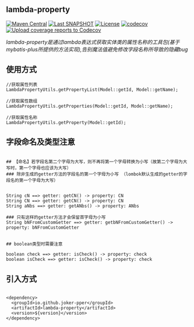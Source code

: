 ## lambda-property

[![Maven Central](https://img.shields.io/maven-central/v/io.github.joker-pper/lambda-property.svg?label=Maven%20Central)](https://central.sonatype.com/search?q=io.github.joker-pper:lambda-property)
[![Last SNAPSHOT](https://img.shields.io/nexus/snapshots/https/s01.oss.sonatype.org/io.github.joker-pper/lambda-property?label=latest%20snapshot)](https://s01.oss.sonatype.org/content/repositories/snapshots/io/github/joker-pper/lambda-property/)
[![License](https://img.shields.io/badge/License-Apache%202.0-blue.svg)](https://opensource.org/licenses/Apache-2.0)
[![codecov](https://codecov.io/gh/joker-pper/lambda-property/branch/master/graph/badge.svg)](https://codecov.io/gh/joker-pper/lambda-property)
[![Upload coverage reports to Codecov](https://github.com/joker-pper/lambda-property/actions/workflows/ci.yml/badge.svg)](https://github.com/joker-pper/lambda-property/actions/workflows/ci.yml)

*lambda-property是通过lambda表达式获取实体类的属性名称的工具包(基于mybatis-plus所提供的方法实现),告别魔法值避免修改字段名称所导致的隐藏bug*


## 使用方式

```
//获取属性列表
LambdaPropertyUtils.getPropertyList(Model::getId, Model::getName);

//获取属性数组
LambdaPropertyUtils.getProperties(Model::getId, Model::getName);

//获取属性名称
LambdaPropertyUtils.getProperty(Model::getId);
```

## 字段命名及类型注意

```

## 【命名】若字段名第二个字母为大写，则不再将第一个字母转换为小写（故第二个字母为大写时，第一个字母也应该为大写）
### 除非生成的getter方法的字段名的第一个字母为小写 （lombok默认生成的getter的字段名的第一个字母为大写）


String cN ==> getter: getCN() -> property: CN  
String CN ==> getter: getCN() -> property: CN  
String aNbs ==> getter: getANbs() -> property: ANbs  

### 只有这样的getter方法才会保留首字母为小写
String bNFromCustomGetter ==> getter: getbNFromCustomGetter() -> property: bNFromCustomGetter  


## boolean类型时需要注意

boolean check ==> getter: isCheck() -> property: check  
boolean isCheck ==> getter: isCheck() -> property: check  

```


## 引入方式

```

<dependency>
  <groupId>io.github.joker-pper</groupId>
  <artifactId>lambda-property</artifactId>
  <version>${version}</version>
</dependency>

```

